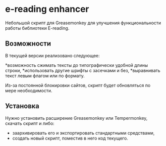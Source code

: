 ﻿e-reading enhancer
====================
Небольшой скрипт для Greasemonkey для улучшения функциональности работы библиотеки E-reading.


Возможности
--------
В текущей версии реализовано следующее:

*возможность сжимать тексты до типографически удобной длины строки,
*использовать другие шрифты с засечками и без,
*выравнивать текст левым флагом или по формату.

Из-за постоянной блокировки сайтов, скрипт будет обновляться по мере необходимости.

Установка
------------
Нужно установить расширение Greasemonkey или Tempermonkey, скачать скрипт и либо:

- заархивировать его и экспортировать стандартными средствами,
- создать новый скрипт, поместив в него код текущего.